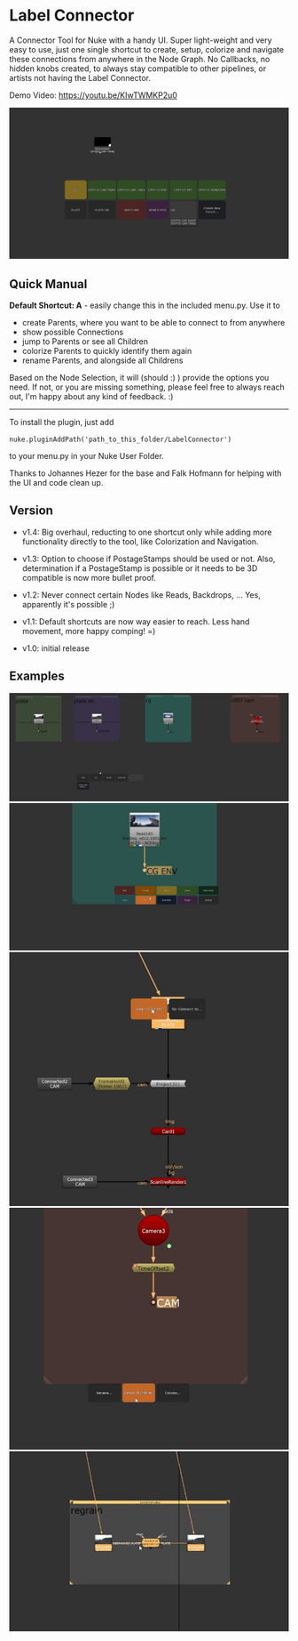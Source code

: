 # Label Connector
A Connector Tool for Nuke with a handy UI. Super light-weight and very easy to use, just one single shortcut to create, setup, colorize and navigate these connections from anywhere in the Node Graph. No Callbacks, no hidden knobs created, to always stay compatible to other pipelines, or artists not having the Label Connector.

Demo Video:
https://youtu.be/KIwTWMKP2u0

![Create Connection 02](./.pictures/LabelConnectorMain.png)


## Quick Manual


**Default Shortcut: A** - easily change this in the included menu.py. Use it to
- create Parents, where you want to be able to connect to from anywhere
- show possible Connections
- jump to Parents or see all Children
- colorize Parents to quickly identify them again
- rename Parents, and alongside all Childrens

Based on the Node Selection, it will (should :) ) provide the options you need. If not, or you are missing something, please feel free to always reach out, I'm happy about any kind of feedback. :)

---
To install the plugin, just add

```
nuke.pluginAddPath('path_to_this_folder/LabelConnector')
```
to your menu.py in your Nuke User Folder.

Thanks to Johannes Hezer for the base and Falk Hofmann for helping with the UI and code clean up.


## Version

- v1.4: Big overhaul, reducting to one shortcut only while adding more functionality directly to the tool, like Colorization and Navigation. 

- v1.3: Option to choose if PostageStamps should be used or not. Also, determination if a PostageStamp is possible or it needs to be 3D compatible is now more bullet proof. 

- v1.2: Never connect certain Nodes like Reads, Backdrops, ... Yes, apparently it's possible ;)

- v1.1: Default shortcuts are now way easier to reach. Less hand movement, more happy comping! =)

- v1.0: initial release

## Examples





![Create Connection 02](./.pictures/LabelConnector01.jpg)
![Create Connection 02](./.pictures/LabelConnector011.jpg)
![Create Connection 02](./.pictures/LabelConnector02.jpg)
![Create Connection 02](./.pictures/LabelConnector03.jpg)
![Create Connection 02](./.pictures/LabelConnector04.jpg)